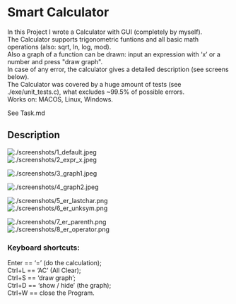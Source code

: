 # Smart Calculator
In this Project I wrote a Calculator with GUI (completely by myself).  
The Calculator supports trigonometric funtions and all basic math operations (also: sqrt, ln, log, mod).  
Also a graph of a function can be drawn: input an expression with ‘x’ or a number and press "draw graph".  
In case of any error, the calculator gives a detailed description (see screens below).  
The Calculator was covered by a huge amount of tests (see ./exe/unit_tests.c), what excludes ~99.5% of possible errors.  
Works on: MACOS, Linux, Windows.  

See Task.md  

## Description

![./screenshots/1_default.jpeg](./screenshots/1_default.jpeg)&emsp;&emsp;&emsp;&emsp;&emsp;&emsp;&emsp;&emsp;![./screenshots/2_expr_x.jpeg](./screenshots/2_expr_x.jpeg)  
  
![./screenshots/3_graph1.jpeg](./screenshots/3_graph1.jpeg)  
  
![./screenshots/4_graph2.jpeg](./screenshots/4_graph2.jpeg)  
  
![./screenshots/5_er_lastchar.png](./screenshots/5_er_lastchar.png)&emsp;&emsp;&emsp;&emsp;&emsp;&emsp;&emsp;&emsp;![./screenshots/6_er_unksym.png](./screenshots/6_er_unksym.png)  
  
![./screenshots/7_er_parenth.png](./screenshots/7_er_parenth.png)&emsp;&emsp;&emsp;&emsp;&emsp;&emsp;&emsp;&emsp;![./screenshots/8_er_operator.png](./screenshots/8_er_operator.png)

### Keyboard shortcuts:
Enter == ‘=’ (do the calculation);  
Ctrl+L == ‘AC’ (All Clear);  
Ctrl+S == ‘draw graph’;  
Ctrl+D == ‘show / hide’ (the graph);  
Ctrl+W == close the Program.  
